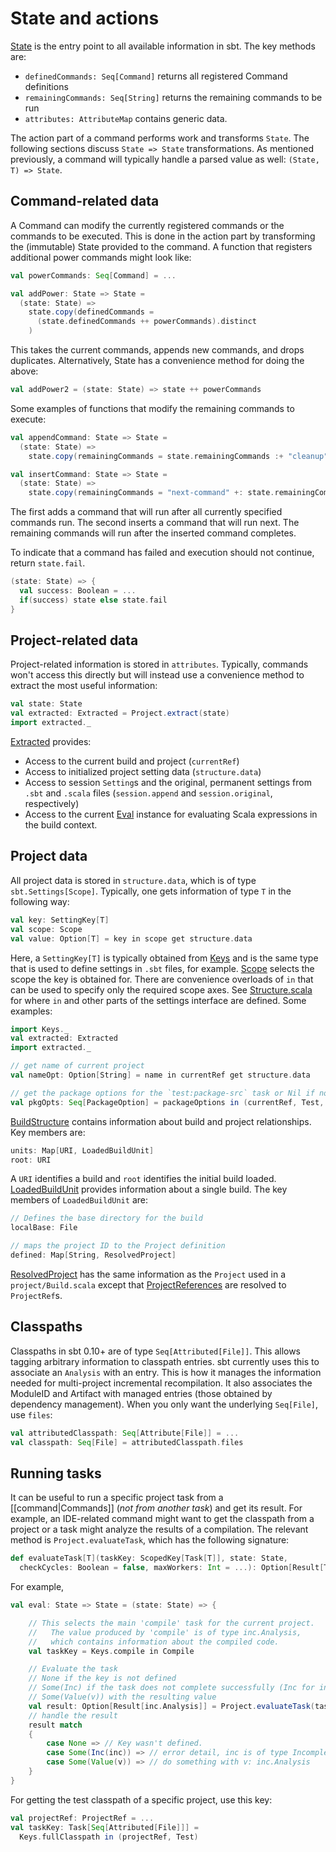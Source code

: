 [State]: http://harrah.github.com/xsbt/latest/api/sbt/State$.html
[Extracted]: http://harrah.github.com/xsbt/latest/api/sbt/Extracted.html
[Keys]: http://harrah.github.com/xsbt/latest/api/sbt/Keys$.html
[Eval]: http://harrah.github.com/xsbt/latest/api/sbt/compiler/Eval.html
[Scope]: http://harrah.github.com/xsbt/latest/api/sbt/Scope.html
[BuildStructure]: http://harrah.github.com/xsbt/latest/api/sbt/Load$$BuildStructure.html
[LoadedBuildUnit]: http://harrah.github.com/xsbt/latest/api/sbt/Load$$LoadedBuildUnit.html
[Structure.scala]: http://harrah.github.com/xsbt/latest/sxr/Structure.scala.html
[ResolvedProject]: http://harrah.github.com/xsbt/latest/api/sbt/ResolvedProject.html
[ProjectReferences]: http://harrah.github.com/xsbt/latest/api/sbt/ProjectReference.html

# State and actions

[State] is the entry point to all available information in sbt.
The key methods are:

* `definedCommands: Seq[Command]` returns all registered Command definitions
* `remainingCommands: Seq[String]` returns the remaining commands to be run
* `attributes: AttributeMap` contains generic data.

The action part of a command performs work and transforms `State`.
The following sections discuss `State => State` transformations.
As mentioned previously, a command will typically handle a parsed value as well: `(State, T) => State`.

## Command-related data

A Command can modify the currently registered commands or the commands to be executed.
This is done in the action part by transforming the (immutable) State provided to the command.
A function that registers additional power commands might look like:

```scala
val powerCommands: Seq[Command] = ...

val addPower: State => State =
  (state: State) =>
    state.copy(definedCommands =
      (state.definedCommands ++ powerCommands).distinct
    )
```

This takes the current commands, appends new commands, and drops duplicates.
Alternatively, State has a convenience method for doing the above:

```scala
val addPower2 = (state: State) => state ++ powerCommands
```

Some examples of functions that modify the remaining commands to execute:

```scala
val appendCommand: State => State =
  (state: State) =>
    state.copy(remainingCommands = state.remainingCommands :+ "cleanup")

val insertCommand: State => State =
  (state: State) =>
    state.copy(remainingCommands = "next-command" +: state.remainingCommands)
```

The first adds a command that will run after all currently specified commands run.
The second inserts a command that will run next.
The remaining commands will run after the inserted command completes.

To indicate that a command has failed and execution should not continue, return `state.fail`.

```scala
(state: State) => {
  val success: Boolean = ...
  if(success) state else state.fail
}
```

## Project-related data

Project-related information is stored in `attributes`.
Typically, commands won't access this directly but will instead use a convenience method to extract the most useful information:

```scala
val state: State
val extracted: Extracted = Project.extract(state)
import extracted._
```

[Extracted] provides:

* Access to the current build and project (`currentRef`)
* Access to initialized project setting data (`structure.data`)
* Access to session `Setting`s and the original, permanent settings from `.sbt` and `.scala` files (`session.append` and `session.original`, respectively)
* Access to the current [Eval] instance for evaluating Scala expressions in the build context.

## Project data
All project data is stored in `structure.data`, which is of type `sbt.Settings[Scope]`.
Typically, one gets information of type `T` in the following way:

```scala
val key: SettingKey[T]
val scope: Scope
val value: Option[T] = key in scope get structure.data
```

Here, a `SettingKey[T]` is typically obtained from [Keys] and is the same type that is used to define settings in `.sbt` files, for example.
[Scope] selects the scope the key is obtained for.
There are convenience overloads of `in` that can be used to specify only the required scope axes.  See [Structure.scala] for where `in` and other parts of the settings interface are defined.
Some examples:

```scala
import Keys._
val extracted: Extracted
import extracted._

// get name of current project
val nameOpt: Option[String] = name in currentRef get structure.data

// get the package options for the `test:package-src` task or Nil if none are defined
val pkgOpts: Seq[PackageOption] = packageOptions in (currentRef, Test, packageSrc) get structure.data getOrElse Nil
```

[BuildStructure] contains information about build and project relationships.
Key members are:

```scala
units: Map[URI, LoadedBuildUnit]
root: URI
```

A `URI` identifies a build and `root` identifies the initial build loaded.
[LoadedBuildUnit] provides information about a single build.
The key members of `LoadedBuildUnit` are:

```scala
// Defines the base directory for the build
localBase: File

// maps the project ID to the Project definition
defined: Map[String, ResolvedProject]
```

[ResolvedProject] has the same information as the `Project` used in a `project/Build.scala` except that [ProjectReferences] are resolved to `ProjectRef`s.

## Classpaths

Classpaths in sbt 0.10+ are of type `Seq[Attributed[File]]`.
This allows tagging arbitrary information to classpath entries.
sbt currently uses this to associate an `Analysis` with an entry.
This is how it manages the information needed for multi-project incremental recompilation.
It also associates the ModuleID and Artifact with managed entries (those obtained by dependency management).
When you only want the underlying `Seq[File]`, use `files`:

```scala
val attributedClasspath: Seq[Attribute[File]] = ...
val classpath: Seq[File] = attributedClasspath.files
```

## Running tasks
It can be useful to run a specific project task from a [[command|Commands]] (*not from another task*) and get its result.
For example, an IDE-related command might want to get the classpath from a project or a task might analyze the results of a compilation.
The relevant method is `Project.evaluateTask`, which has the following signature:

```scala
def evaluateTask[T](taskKey: ScopedKey[Task[T]], state: State,
  checkCycles: Boolean = false, maxWorkers: Int = ...): Option[Result[T]]
```

For example,

```scala
val eval: State => State = (state: State) => {

	// This selects the main 'compile' task for the current project.
	//   The value produced by 'compile' is of type inc.Analysis,
	//   which contains information about the compiled code.
	val taskKey = Keys.compile in Compile

	// Evaluate the task
	// None if the key is not defined
	// Some(Inc) if the task does not complete successfully (Inc for incomplete)
	// Some(Value(v)) with the resulting value
	val result: Option[Result[inc.Analysis]] = Project.evaluateTask(taskKey, state)
	// handle the result
	result match
	{
		case None => // Key wasn't defined.
		case Some(Inc(inc)) => // error detail, inc is of type Incomplete, use Incomplete.show(inc.tpe) to get an error message
		case Some(Value(v)) => // do something with v: inc.Analysis
	}
}
```

For getting the test classpath of a specific project, use this key:

```scala
val projectRef: ProjectRef = ...
val taskKey: Task[Seq[Attributed[File]]] =
  Keys.fullClasspath in (projectRef, Test)
```
